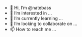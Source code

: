 - 👋 Hi, I’m @natebass
- 👀 I’m interested in ...
- 🌱 I’m currently learning ...
- 💞️ I’m looking to collaborate on ...
- 📫 How to reach me ...

<!---
natebass/natebass is a ✨ special ✨ repository because its `README.md` (this file) appears on your GitHub profile.
You can click the Preview link to take a look at your changes.
--->
